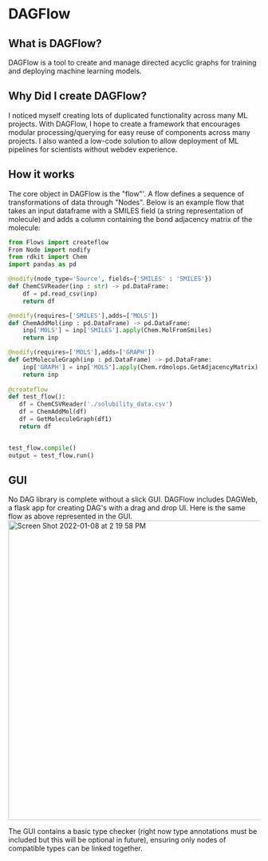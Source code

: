 # DAGFlow

## What is DAGFlow?
DAGFlow is a tool to create and manage directed acyclic graphs for training and deploying machine learning models. 

## Why Did I create DAGFlow?
I noticed myself creating lots of duplicated functionality across many ML projects. With DAGFlow, I hope to create a framework that encourages modular processing/querying for easy reuse of components across many projects. I also wanted a low-code solution to allow deployment of ML pipelines for scientists without webdev experience. 

## How it works
The core object in DAGFlow is the "flow"'. A flow defines a sequence of transformations of data through "Nodes". Below is an example flow that takes an input dataframe with a SMILES field (a string representation of molecule) and adds a column containing the bond adjacency matrix of the molecule:
```python
from Flows import createflow
From Node import nodify
from rdkit import Chem
import pandas as pd

@nodify(node_type='Source', fields={'SMILES' : 'SMILES'})
def ChemCSVReader(inp : str) -> pd.DataFrame:
    df = pd.read_csv(inp)
    return df

@nodify(requires=['SMILES'],adds=['MOLS'])
def ChemAddMol(inp : pd.DataFrame) -> pd.DataFrame:
    inp['MOLS'] = inp['SMILES'].apply(Chem.MolFromSmiles)
    return inp

@nodify(requires=['MOLS'],adds=['GRAPH'])
def GetMoleculeGraph(inp : pd.DataFrame) -> pd.DataFrame:
    inp['GRAPH'] = inp['MOLS'].apply(Chem.rdmolops.GetAdjacencyMatrix)
    return inp
    
@createflow
def test_flow():
   df = ChemCSVReader('./solubility_data.csv')
   df = ChemAddMol(df)
   df = GetMoleculeGraph(df1)
   return df


test_flow.compile()
output = test_flow.run()
```

## GUI
No DAG library is complete without a slick GUI. DAGFlow includes DAGWeb, a flask app for creating DAG's with a drag and drop UI. Here is the same flow as above represented in the GUI.    
<img width="600" alt="Screen Shot 2022-01-08 at 2 19 58 PM" src="https://user-images.githubusercontent.com/34826285/148656940-e75d99ea-33c8-4997-b20a-ef7b6e160410.png">

The GUI contains a basic type checker (right now type annotations must be included but this will be optional in future), ensuring only nodes of compatible types can be linked together. 


